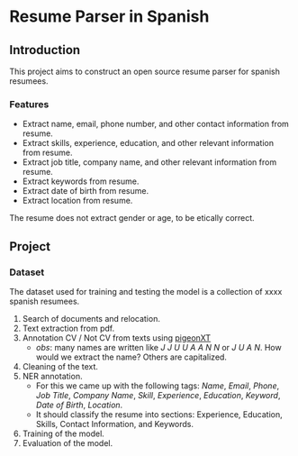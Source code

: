 # Resume Parser in Spanish

## Introduction

This project aims to construct an open source resume parser for spanish resumees.

### Features

- Extract name, email, phone number, and other contact information from resume.
- Extract skills, experience, education, and other relevant information from resume.
- Extract job title, company name, and other relevant information from resume.
- Extract keywords from resume.
- Extract date of birth from resume.
- Extract location from resume.

The resume does not extract gender or age, to be etically correct.


## Project

### Dataset

The dataset used for training and testing the model is a collection of xxxx spanish resumees.

1. Search of documents and relocation.
2. Text extraction from pdf.
3. Annotation CV / Not CV from texts using [pigeonXT](https://github.com/dennisbakhuis/pigeonXT)
    - *obs*: many names are written like *J J U U A A N N* or *J U A N*. How would we extract the name? Others are capitalized.
4. Cleaning of the text.
5. NER annotation.
    - For this we came up with the following tags: *Name*, *Email*, *Phone*, *Job Title*, *Company Name*, *Skill*, *Experience*, *Education*, *Keyword*, *Date of Birth*, *Location*.
    - It should classify the resume into sections: Experience, Education, Skills, Contact Information, and Keywords.
6. Training of the model.
7. Evaluation of the model.